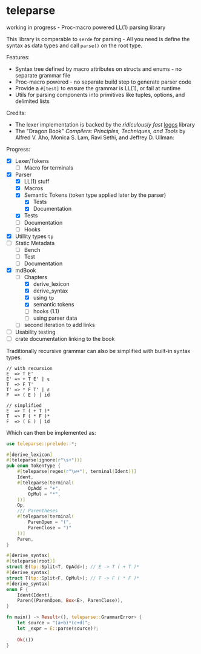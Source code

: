 # teleparse

working in progress - Proc-macro powered LL(1) parsing library

This library is comparable to `serde` for parsing - All you need is define the syntax
as data types and call `parse()` on the root type.

Features:
- Syntax tree defined by macro attributes on structs and enums - no separate grammar file
- Proc-macro powered - no separate build step to generate parser code
- Provide a `#[test]` to ensure the grammar is LL(1), or fail at runtime
- Utils for parsing components into primitives like tuples, options, and delimited lists

Credits:
- The lexer implementation is backed by the *ridiculously fast* [logos](https://github.com/maciejhirsz/logos) library
- The "Dragon Book" _Compilers: Principles, Techniques, and Tools_ by Alfred V. Aho, Monica S. Lam, Ravi Sethi, and Jeffrey D. Ullman:

Progress:
- [x] Lexer/Tokens
  - [ ] Macro for terminals
- [x] Parser
  - [x] LL(1) stuff
  - [x] Macros
  - [x] Semantic Tokens (token type applied later by the parser)
    - [x] Tests
    - [x] Documentation
  - [x] Tests
  - [ ] Documentation
  - [ ] Hooks
- [x] Utillity types `tp`
- [ ] Static Metadata
  - [ ] Bench
  - [ ] Test
  - [ ] Documentation
- [x] mdBook
  - [ ] Chapters
    - [x] derive_lexicon
    - [x] derive_syntax
    - [x] using `tp`
    - [x] semantic tokens
    - [ ] hooks (1.1)
    - [ ] using parser data
  - [ ] second iteration to add links
- [ ] Usability testing
- [ ] crate documentation linking to the book

Traditionally recursive grammar can also be simplified with built-in syntax types.
```text
// with recursion
E  => T E'
E' => + T E' | ε
T  => F T'
T' => * F T' | ε
F  => ( E ) | id

// simplified
E  => T ( + T )*
T  => F ( * F )*
F  => ( E ) | id
```
Which can then be implemented as:
```rust
use teleparse::prelude::*;

#[derive_lexicon]
#[teleparse(ignore(r"\s+"))]
pub enum TokenType {
    #[teleparse(regex(r"\w+"), terminal(Ident))]
    Ident,
    #[teleparse(terminal(
        OpAdd = "+",
        OpMul = "*",
    ))]
    Op,
    /// Parentheses
    #[teleparse(terminal(
        ParenOpen = "(",
        ParenClose = ")"
    ))]
    Paren,
}

#[derive_syntax]
#[teleparse(root)]
struct E(tp::Split<T, OpAdd>); // E -> T ( + T )*
#[derive_syntax]
struct T(tp::Split<F, OpMul>); // T -> F ( * F )*
#[derive_syntax]
enum F {
    Ident(Ident),
    Paren((ParenOpen, Box<E>, ParenClose)),
}

fn main() -> Result<(), teleparse::GrammarError> {
    let source = "(a+b)*(c+d)";
    let _expr = E::parse(source)?;
    
    Ok(())
}

```
